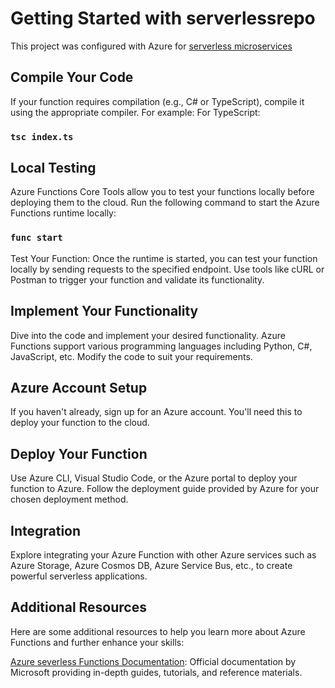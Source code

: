 # Getting Started with serverlessrepo

This project was configured with Azure for [serverless microservices](https://learn.microsoft.com/en-za/azure/azure-functions/?WT.mc_id=Portal-Microsoft_Azure_Marketplace)

## Compile Your Code

If your function requires compilation (e.g., C# or TypeScript), compile it using the appropriate compiler. For example:
For TypeScript:

### `tsc index.ts`

## Local Testing

Azure Functions Core Tools allow you to test your functions locally before deploying them to the cloud. Run the following command to start the Azure Functions runtime locally:

### `func start`

Test Your Function: Once the runtime is started, you can test your function locally by sending requests to the specified endpoint. Use tools like cURL or Postman to trigger your function and validate its functionality.

## Implement Your Functionality

Dive into the code and implement your desired functionality. Azure Functions support various programming languages including Python, C#, JavaScript, etc. Modify the code to suit your requirements.

## Azure Account Setup

If you haven't already, sign up for an Azure account. You'll need this to deploy your function to the cloud.

## Deploy Your Function

Use Azure CLI, Visual Studio Code, or the Azure portal to deploy your function to Azure. Follow the deployment guide provided by Azure for your chosen deployment method.

## Integration

Explore integrating your Azure Function with other Azure services such as Azure Storage, Azure Cosmos DB, Azure Service Bus, etc., to create powerful serverless applications.

## Additional Resources

Here are some additional resources to help you learn more about Azure Functions and further enhance your skills:

[Azure severless Functions Documentation](https://learn.microsoft.com/en-us/azure/developer/javascript/how-to/develop-serverless-apps?tabs=v4-ts): Official documentation by Microsoft providing in-depth guides, tutorials, and reference materials.
